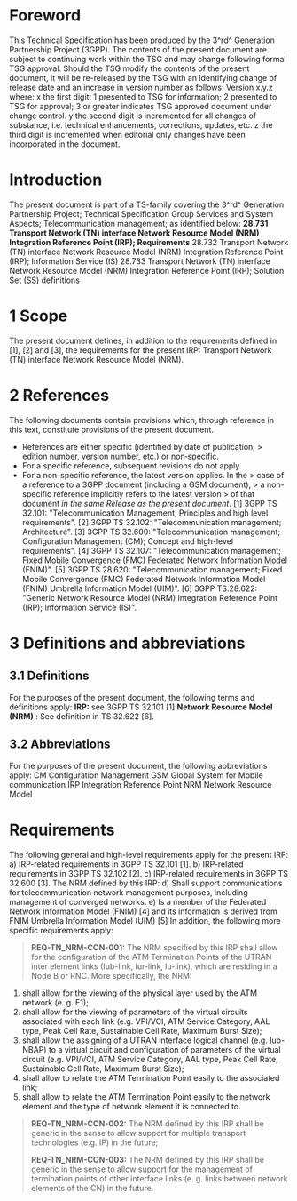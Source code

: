 # Foreword
This Technical Specification has been produced by the 3^rd^ Generation
Partnership Project (3GPP).
The contents of the present document are subject to continuing work within the
TSG and may change following formal TSG approval. Should the TSG modify the
contents of the present document, it will be re-released by the TSG with an
identifying change of release date and an increase in version number as
follows:
Version x.y.z
where:
x the first digit:
1 presented to TSG for information;
2 presented to TSG for approval;
3 or greater indicates TSG approved document under change control.
y the second digit is incremented for all changes of substance, i.e. technical
enhancements, corrections, updates, etc.
z the third digit is incremented when editorial only changes have been
incorporated in the document.
# Introduction
The present document is part of a TS-family covering the 3^rd^ Generation
Partnership Project; Technical Specification Group Services and System
Aspects; Telecommunication management; as identified below:
**28.731 Transport Network (TN) interface Network Resource Model (NRM)
Integration Reference Point (IRP); Requirements**
28.732 Transport Network (TN) interface Network Resource Model (NRM)
Integration Reference Point (IRP); Information Service (IS)
28.733 Transport Network (TN) interface Network Resource Model (NRM)
Integration Reference Point (IRP); Solution Set (SS) definitions
# 1 Scope
The present document defines, in addition to the requirements defined in [1],
[2] and [3], the requirements for the present IRP: Transport Network (TN)
interface Network Resource Model (NRM).
# 2 References
The following documents contain provisions which, through reference in this
text, constitute provisions of the present document.
  * References are either specific (identified by date of publication, > edition number, version number, etc.) or non‑specific.
  * For a specific reference, subsequent revisions do not apply.
  * For a non-specific reference, the latest version applies. In the > case of a reference to a 3GPP document (including a GSM document), > a non-specific reference implicitly refers to the latest version > of that document _in the same Release as the present document_.
[1] 3GPP TS 32.101: \"Telecommunication Management, Principles and high level
requirements\".
[2] 3GPP TS 32.102: \"Telecommunication management; Architecture\".
[3] 3GPP TS 32.600: \"Telecommunication management; Configuration Management
(CM); Concept and high-level requirements\".
[4] 3GPP TS 32.107: \"Telecommunication management; Fixed Mobile Convergence
(FMC) Federated Network Information Model (FNIM)\".
[5] 3GPP TS 28.620: \"Telecommunication management; Fixed Mobile Convergence
(FMC) Federated Network Information Model (FNIM) Umbrella Information Model
(UIM)\".
[6] 3GPP TS.28.622: "Generic Network Resource Model (NRM) Integration
Reference Point (IRP); Information Service (IS)".
# 3 Definitions and abbreviations
## 3.1 Definitions
For the purposes of the present document, the following terms and definitions
apply:
**IRP:** see 3GPP TS 32.101 [1]
**Network Resource Model (NRM)** : See definition in TS 32.622 [6].
## 3.2 Abbreviations
For the purposes of the present document, the following abbreviations apply:
CM Configuration Management
GSM Global System for Mobile communication
IRP Integration Reference Point
NRM Network Resource Model
# Requirements
The following general and high-level requirements apply for the present IRP:
a) IRP-related requirements in 3GPP TS 32.101 [1].
b) IRP-related requirements in 3GPP TS 32.102 [2].
c) IRP-related requirements in 3GPP TS 32.600 [3].
The NRM defined by this IRP:
d) Shall support communications for telecommunication network management
purposes, including management of converged networks.
e) Is a member of the Federated Network Information Model (FNIM) [4] and its
information is derived from FNIM Umbrella Information Model (UIM) [5]
In addition, the following more specific requirements apply:
> **REQ-TN_NRM-CON-001:** The NRM specified by this IRP shall allow for the
> configuration of the ATM Termination Points of the UTRAN inter element links
> (Iub-link, Iur-link, Iu-link), which are residing in a Node B or RNC. More
> specifically, the NRM:
1) shall allow for the viewing of the physical layer used by the ATM network
(e. g. E1);
2) shall allow for the viewing of parameters of the virtual circuits
associated with each link (e.g. VPI/VCI, ATM Service Category, AAL type, Peak
Cell Rate, Sustainable Cell Rate, Maximum Burst Size);
3) shall allow the assigning of a UTRAN interface logical channel (e.g. Iub-
NBAP) to a virtual circuit and configuration of parameters of the virtual
circuit (e.g. VPI/VCI, ATM Service Category, AAL type, Peak Cell Rate,
Sustainable Cell Rate, Maximum Burst Size);
4) shall allow to relate the ATM Termination Point easily to the associated
link;
5) shall allow to relate the ATM Termination Point easily to the network
element and the type of network element it is connected to.
> **REQ-TN_NRM-CON-002:** The NRM defined by this IRP shall be generic in the
> sense to allow support for multiple transport technologies (e.g. IP) in the
> future;
>
> **REQ-TN_NRM-CON-003:** The NRM defined by this IRP shall be generic in the
> sense to allow support for the management of termination points of other
> interface links (e. g. links between network elements of the CN) in the
> future.
#